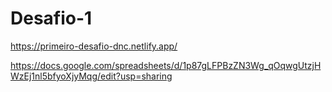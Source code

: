 # Desafio-1
https://primeiro-desafio-dnc.netlify.app/ 

https://docs.google.com/spreadsheets/d/1p87gLFPBzZN3Wg_qOqwgUtzjHWzEj1nl5bfyoXjyMqg/edit?usp=sharing

